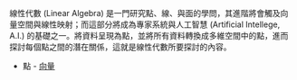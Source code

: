線性代數 (Linear Algebra) 是一門研究點、線、與面的學問，其進階將會觸及向量空間與線性映射；而這部分將成為專家系統與人工智慧 (Artificial Intellege, A.I.) 的基礎之一。將資料呈現為點，並將所有資料轉換成多維空間中的點，進而探討每個點之間的潛在關係，這就是線性代數所要探討的內容。



- 點 - [向量]()